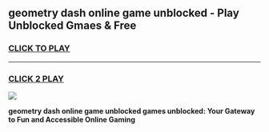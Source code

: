 
## geometry dash online game unblocked - Play Unblocked Gmaes & Free
<h3>
<a href="https://news.freeplayer.one?title=geometry_dash_online_game_unblocked&ref=23F">CLICK TO PLAY</a></h3>
<hr>

<h3>
<a href="https://news.freeplayer.one?title=geometry_dash_online_game_unblocked&ref=23F">CLICK 2 PLAY</a>
  
</h3>

<a href="https://news.freeplayer.one?title=geometry_dash_online_game_unblocked&ref=23F/"><img src="https://clearcache.store/games.png"></a>


**geometry dash online game unblocked games unblocked: Your Gateway to Fun and Accessible Online Gaming**
